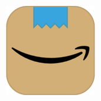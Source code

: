 [![Go to Amazon](https://github.com/chameleonhash/hostedfiles/blob/main/assets/pics/icons/amazon-app-logo-6196.png?raw=true)](https://www.amazon.com/?tag=chameleonhash-20&linkCode=as2&expiration=90)


